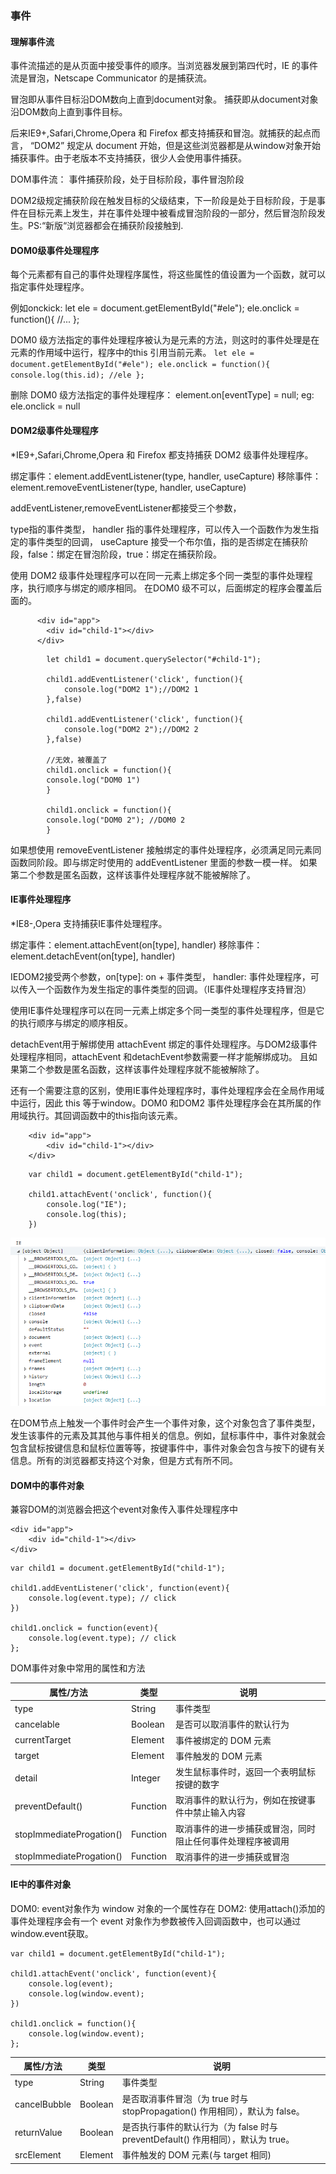 ### 事件

#### 理解事件流
事件流描述的是从页面中接受事件的顺序。当浏览器发展到第四代时，IE 的事件流是冒泡，Netscape Communicator 的是捕获流。

冒泡即从事件目标沿DOM数向上直到document对象。
捕获即从document对象沿DOM数向上直到事件目标。

后来IE9+,Safari,Chrome,Opera 和 Firefox 都支持捕获和冒泡。就捕获的起点而言， “DOM2” 规定从 document 开始，但是这些浏览器都是从window对象开始捕获事件。由于老版本不支持捕获，很少人会使用事件捕获。

DOM事件流： 事件捕获阶段，处于目标阶段，事件冒泡阶段

DOM2级规定捕获阶段在触发目标的父级结束，下一阶段是处于目标阶段，于是事件在目标元素上发生，并在事件处理中被看成冒泡阶段的一部分，然后冒泡阶段发生。PS:“新版“浏览器都会在捕获阶段接触到.

#### DOM0级事件处理程序
 每个元素都有自己的事件处理程序属性，将这些属性的值设置为一个函数，就可以指定事件处理程序。

 例如onckick:
    let ele = document.getElementById("#ele");
    ele.onclick = function(){ //... };

DOM0 级方法指定的事件处理程序被认为是元素的方法，则这时的事件处理是在元素的作用域中运行，程序中的this 引用当前元素。
    ```
    let ele = document.getElementById("#ele");
    ele.onclick = function(){ 
        console.log(this.id); //ele
    };
    ```

删除 DOM0 级方法指定的事件处理程序： 
element.on[eventType] = null;
eg: ele.onclick = null

#### DOM2级事件处理程序

*IE9+,Safari,Chrome,Opera 和 Firefox 都支持捕获 DOM2 级事件处理程序。

绑定事件：element.addEventListener(type, handler, useCapture)
移除事件：element.removeEventListener(type, handler, useCapture)

addEventListener,removeEventListener都接受三个参数，

type指的事件类型，
handler 指的事件处理程序，可以传入一个函数作为发生指定的事件类型的回调，
useCapture 接受一个布尔值，指的是否绑定在捕获阶段，false：绑定在冒泡阶段，true：绑定在捕获阶段。

使用 DOM2 级事件处理程序可以在同一元素上绑定多个同一类型的事件处理程序，执行顺序与绑定的顺序相同。
在DOM0 级不可以，后面绑定的程序会覆盖后面的。
```
	  <div id="app">
	  	<div id="child-1"></div>
	  </div>
```
```
	  	let child1 = document.querySelector("#child-1");

	  	child1.addEventListener('click', function(){
	  		console.log("DOM2 1");//DOM2 1
	  	},false)
	  	
	  	child1.addEventListener('click', function(){
	  		console.log("DOM2 2");//DOM2 2
	  	},false)
        
        //无效，被覆盖了
        child1.onclick = function(){
        console.log("DOM0 1")
        }

        child1.onclick = function(){
        console.log("DOM0 2"); //DOM0 2
        }
```

如果想使用 removeEventListener 接触绑定的事件处理程序，必须满足同元素同函数同阶段。即与绑定时使用的 addEventListener 里面的参数一模一样。
如果第二个参数是匿名函数，这样该事件处理程序就不能被解除了。


#### IE事件处理程序
*IE8-,Opera 支持捕获IE事件处理程序。

绑定事件：element.attachEvent(on[type], handler)
移除事件：element.detachEvent(on[type], handler)

IEDOM2接受两个参数，on[type]: on + 事件类型， handler: 事件处理程序，可以传入一个函数作为发生指定的事件类型的回调。（IE事件处理程序支持冒泡）

使用IE事件处理程序可以在同一元素上绑定多个同一类型的事件处理程序，但是它的执行顺序与绑定的顺序相反。

detachEvent用于解绑使用 attachEvent 绑定的事件处理程序。与DOM2级事件处理程序相同，attachEvent 和detachEvent参数需要一样才能解绑成功。
且如果第二个参数是匿名函数，这样该事件处理程序就不能被解除了。

还有一个需要注意的区别，使用IE事件处理程序时，事件处理程序会在全局作用域中运行，因此 this 等于window。DOM0 和DOM2 事件处理程序会在其所属的作用域执行。其回调函数中的this指向该元素。

``` 
    <div id="app">
	  	<div id="child-1"></div>
	</div>
```

```
    var child1 = document.getElementById("child-1");

    child1.attachEvent('onclick', function(){
        console.log("IE");
        console.log(this); 
    })
```
![IE-this](../picture/知识点总结/JS事件/IE-this.png)

在DOM节点上触发一个事件时会产生一个事件对象，这个对象包含了事件类型，发生该事件的元素及其其他与事件相关的信息。例如，鼠标事件中，事件对象就会包含鼠标按键信息和鼠标位置等等，按键事件中，事件对象会包含与按下的键有关信息。所有的浏览器都支持这个对象，但是方式有所不同。

#### DOM中的事件对象
兼容DOM的浏览器会把这个event对象传入事件处理程序中
```
<div id="app">
    <div id="child-1"></div>
</div>
```

```
var child1 = document.getElementById("child-1");

child1.addEventListener('click', function(event){
    console.log(event.type); // click
})

child1.onclick = function(event){
    console.log(event.type); // click
};
```

DOM事件对象中常用的属性和方法

属性/方法 | 类型 | 说明
---|---|---
type | String | 事件类型
cancelable | Boolean| 是否可以取消事件的默认行为
currentTarget | Element | 事件被绑定的 DOM 元素
target | Element | 事件触发的 DOM 元素
detail  |Integer | 发生鼠标事件时，返回一个表明鼠标按键的数字
preventDefault()| Function | 取消事件的默认行为，例如在按键事件中禁止输入内容
stopImmediateProgation() | Function | 取消事件的进一步捕获或冒泡，同时阻止任何事件处理程序被调用
stopImmediateProgation() | Function | 取消事件的进一步捕获或冒泡

#### IE中的事件对象
DOM0: event对象作为 window 对象的一个属性存在
DOM2: 使用attach()添加的事件处理程序会有一个 event 对象作为参数被传入回调函数中，也可以通过window.event获取。

```
var child1 = document.getElementById("child-1");

child1.attachEvent('onclick', function(event){
    console.log(event);
    console.log(window.event);
})

child1.onclick = function(){
    console.log(window.event); 
};
```

属性/方法 | 类型 | 说明
---|---|---
type | String | 事件类型
cancelBubble | Boolean | 是否取消事件冒泡（为 true 时与 stopPropagation() 作用相同），默认为 false。
returnValue | Boolean | 是否执行事件的默认行为（为 false 时与 preventDefault() 作用相同），默认为 true。
srcElement | Element | 事件触发的 DOM 元素(与 target 相同)